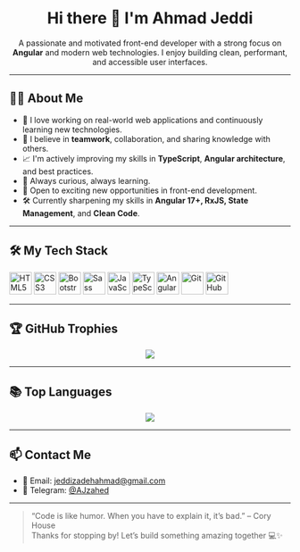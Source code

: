 <h1 align="center">Hi there 👋 I'm Ahmad Jeddi</h1>

<p align="center">
  A passionate and motivated front-end developer with a strong focus on <strong>Angular</strong> and modern web technologies. I enjoy building clean, performant, and accessible user interfaces.  
</p>

---

## 👨‍💻 About Me

- 🚀 I love working on real-world web applications and continuously learning new technologies.  
- 🤝 I believe in **teamwork**, collaboration, and sharing knowledge with others.  
- 📈 I'm actively improving my skills in **TypeScript**, **Angular architecture**, and best practices.  
- 🧠 Always curious, always learning.  
- 💼 Open to exciting new opportunities in front-end development.  
- 🛠️ Currently sharpening my skills in **Angular 17+, RxJS, State Management**, and **Clean Code**.

---

## 🛠️ My Tech Stack

<p align="left">
  <img src="https://cdn.jsdelivr.net/gh/devicons/devicon/icons/html5/html5-original.svg" width="40" title="HTML5"/>
  <img src="https://cdn.jsdelivr.net/gh/devicons/devicon/icons/css3/css3-original.svg" width="40" title="CSS3"/>
  <img src="https://cdn.jsdelivr.net/gh/devicons/devicon/icons/bootstrap/bootstrap-original.svg" width="40" title="Bootstrap"/>
  <img src="https://cdn.jsdelivr.net/gh/devicons/devicon/icons/sass/sass-original.svg" width="40" title="Sass"/>
  <img src="https://cdn.jsdelivr.net/gh/devicons/devicon/icons/javascript/javascript-original.svg" width="40" title="JavaScript"/>
  <img src="https://cdn.jsdelivr.net/gh/devicons/devicon/icons/typescript/typescript-original.svg" width="40" title="TypeScript"/>
  <img src="https://cdn.jsdelivr.net/gh/devicons/devicon/icons/angularjs/angularjs-original.svg" width="40" title="Angular"/>
  <img src="https://cdn.jsdelivr.net/gh/devicons/devicon/icons/git/git-original.svg" width="40" title="Git"/>
  <img src="https://cdn.jsdelivr.net/gh/devicons/devicon/icons/github/github-original.svg" width="40" title="GitHub"/>
</p>

---

## 🏆 GitHub Trophies

<p align="center">
  <img src="https://github-profile-trophy.vercel.app/?username=AhmadJeddi&theme=flat&title=Joined2020,Experience" />
</p>

---

## 📚 Top Languages

<p align="center">
  <img src="https://github-readme-stats.vercel.app/api/top-langs/?username=AhmadJeddi&layout=compact&theme=radical" />
</p>

---

## 📫 Contact Me

- 📧 Email: jeddizadehahmad@gmail.com  
- 💬 Telegram: [@AJzahed](https://t.me/AJzahed)

---

> “Code is like humor. When you have to explain it, it’s bad.” – Cory House  
> Thanks for stopping by! Let’s build something amazing together 💻✨
